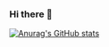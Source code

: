 ### Hi there 👋

[![Anurag's GitHub stats](https://github-readme-stats.vercel.app/api?username=Ohgiraffers-bear)](https://github.com/anuraghazra/github-readme-stats)
